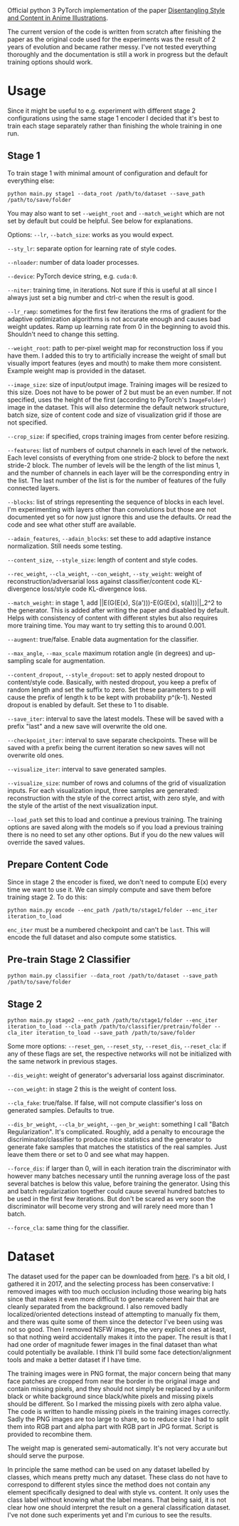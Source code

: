 
Official python 3 PyTorch implementation of the paper [Disentangling Style and Content in Anime Illustrations](https://arxiv.org/abs/1905.10742).

The current version of the code is written from scratch after finishing the paper as the original code used for the experiments was the result of 2 years of evolution and became rather messy. I've not tested everything thoroughly and the documentation is still a work in progress but the default training options should work.

# Usage

Since it might be useful to e.g. experiment with different stage 2 configurations using the same stage 1 encoder I decided that it's best to train each stage separately rather than finishing the whole training in one run.

## Stage 1
To train stage 1 with minimal amount of configuration and default for everything else:
```
python main.py stage1 --data_root /path/to/dataset --save_path /path/to/save/folder
```
You may also want to set `--weight_root` and `--match_weight` which are not set by default but could be helpful. See below for explanations.

Options:
`--lr`, `--batch_size`: works as you would expect.

`--sty_lr`: separate option for learning rate of style codes.

`--nloader`: number of data loader processes.

`--device`: PyTorch device string, e.g. `cuda:0`.

`--niter`: training time, in iterations. Not sure if this is useful at all since I always just set a big number and ctrl-c when the result is good.

`--lr_ramp`: sometimes for the first few iterations the rms of gradient for the adaptive optimization algorithms is not accurate enough and causes bad weight updates. Ramp up learning rate from 0 in the beginning to avoid this. Shouldn't need to change this setting.

`--weight_root`: path to per-pixel weight map for reconstruction loss if you have them. I added this to try to artificially increase the weight of small but visually import features (eyes and mouth) to make them more consistent. Example weight map is provided in the dataset.

`--image_size`: size of input/output image. Training images will be resized to this size. Does not have to be power of 2 but must be an even number. If not specified, uses the height of the first (according to PyTorch's `ImageFolder`) image in the dataset. This will also determine the default network structure, batch size, size of content code and size of visualization grid if those are not specified.

`--crop_size`: if specified, crops training images from center before resizing.

`--features`: list of numbers of output channels in each level of the network. Each level consists of everything from one stride-2 block to before the next stride-2 block. The number of levels will be the length of the list minus 1, and the number of channels in each layer will be the corresponding entry in the list. The last number of the list is for the number of features of the fully connected layers.

`--blocks`: list of strings representing the sequence of blocks in each level. I'm experimenting with layers other than convolutions but those are not documented yet so for now just ignore this and use the defaults. Or read the code and see what other stuff are available.

`--adain_features`, `--adain_blocks`: set these to add adaptive instance normalization. Still needs some testing.

`--content_size`, `--style_size`: length of content and style codes.

`--rec_weight`, `--cla_weight`, `--con_weight`, `--sty_weight`: weight of reconstruction/adversarial loss against classifier/content code KL-divergence loss/style code KL-divergence loss.

`--match_weight`: in stage 1, add ||E(G(E(x), S(a')))-E(G(E(x), s(a)))||_2^2 to the generator. This is added after writing the paper and disabled by default. Helps with consistency of content with different styles but also requires more training time. You may want to try setting this to around 0.001.

`--augment`: true/false. Enable data augmentation for the classifier.

`--max_angle`, `--max_scale` maximum rotation angle (in degrees) and up-sampling scale for augmentation.

`--content_dropout`, `--style_dropout`: set to apply nested dropout to content/style code. Basically, with nested dropout, you keep a prefix of random length and set the suffix to zero. Set these parameters to p will cause the prefix of length k to be kept with probability p^(k-1). Nested dropout is enabled by default. Set these to 1 to disable.

`--save_iter`: interval to save the latest models. These will be saved with a prefix "last" and a new save will overwrite the old one.

`--checkpoint_iter`: interval to save separate checkpoints. These will be saved with a prefix being the current iteration so new saves will not overwrite old ones.

`--visualize_iter`: interval to save generated samples.

`--visualize_size`: number of rows and columns of the grid of visualization inputs. For each visualization input, three samples are generated: reconstruction with the style of the correct artist, with zero style, and with the style of the artist of the next visualization input.

`--load_path` set this to load and continue a previous training. The training options are saved along with the models so if you load a previous training there is no need to set any other options. But if you do the new values will override the saved values.

## Prepare Content Code
Since in stage 2 the encoder is fixed, we don't need to compute E(x) every time we want to use it. We can simply compute and save them before training stage 2. To do this:
```
python main.py encode --enc_path /path/to/stage1/folder --enc_iter iteration_to_load
```
`enc_iter` must be a numbered checkpoint and can't be `last`. This will encode the full dataset and also compute some statistics.

## Pre-train Stage 2 Classifier
```
python main.py classifier --data_root /path/to/dataset --save_path /path/to/save/folder
```

## Stage 2
```
python main.py stage2 --enc_path /path/to/stage1/folder --enc_iter iteration_to_load --cla_path /path/to/classifier/pretrain/folder --cla_iter iteration_to_load --save_path /path/to/save/folder
```

Some more options:
`--reset_gen`, `--reset_sty`, `--reset_dis`, `--reset_cla`: if any of these flags are set, the respective networks will not be initialized with the same network in previous stages.

`--dis_weight`: weight of generator's adversarial loss against discriminator.

`--con_weight`: in stage 2 this is the weight of content loss.

`--cla_fake`: true/false. If false, will not compute classifier's loss on generated samples. Defaults to true.

`--dis_br_weight`, `--cla_br_weight`, `--gen_br_weight`: something I call "Batch Regularization". It's complicated. Roughly, add a penalty to encourage the discriminator/classifier to produce nice statistics and the generator to generate fake samples that matches the statistics of the real samples. Just leave them there or set to 0 and see what may happen.

`--force_dis`: if larger than 0, will in each iteration train the discriminator with however many batches necessary until the running average loss of the past several batches is below this value, before training the generator. Using this and batch regularization together could cause several hundred batches to be used in the first few iterations. But don't be scared as very soon the discriminator will become very strong and will rarely need more than 1 batch.

`--force_cla`: same thing for the classifier.

# Dataset

The dataset used for the paper can be downloaded from [here](https://drive.google.com/file/d/130D159sNTpYFwjlGdnhxHkysMfqN-RUx/view?usp=sharing). I's a bit old, I gathered it in 2017, and the selecting process has been conservative: I removed images with too much occlusion including those wearing big hats since that makes it even more difficult to generate coherent hair that are cleanly separated from the background. I also removed badly localized/oriented detections instead of attempting to manually fix them, and there was quite some of them since the detector I've been using was not so good. Then I removed NSFW images, the very explicit ones at least, so that nothing weird accidentally makes it into the paper. The result is that I had one order of magnitude fewer images in the final dataset than what could potentially be available. I think I'll build some face detection/alignment tools and make a better dataset if I have time.

The training images were in PNG format, the major concern being that many face patches are cropped from near the border in the original image and contain missing pixels, and they should not simply be replaced by a uniform black or white background since black/white pixels and missing pixels should be different. So I marked the missing pixels with zero alpha value. The code is written to handle missing pixels in the training images correctly. Sadly the PNG images are too large to share, so to reduce size I had to split them into RGB part and alpha part with RGB part in JPG format. Script is provided to recombine them.

The weight map is generated semi-automatically. It's not very accurate but should serve the purpose.

In principle the same method can be used on any dataset labelled by classes, which means pretty much any dataset. These class do not have to correspond to different styles since the method does not contain any element specifically designed to deal with style vs. content. It only uses the class label without knowing what the label means. That being said, it is not clear how one should interpret the result on a general classification dataset. I've not done such experiments yet and I'm curious to see the results.